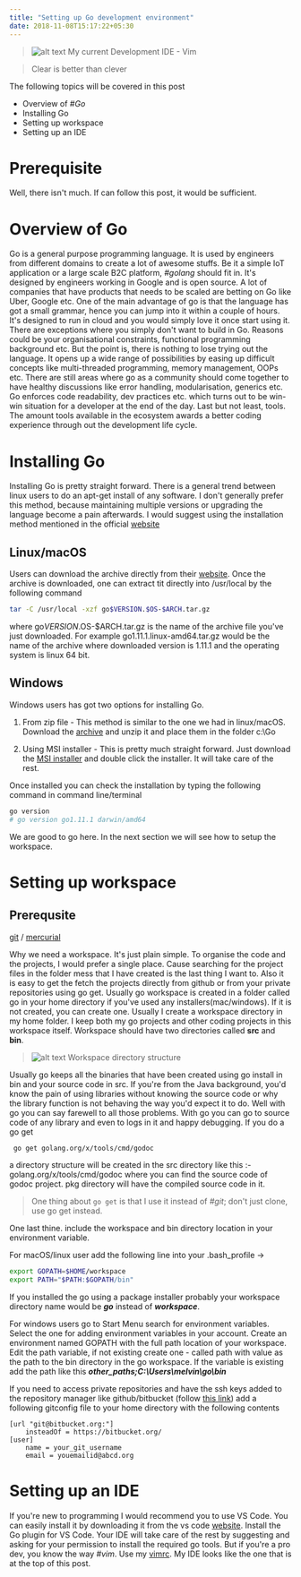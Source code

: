 ```yaml
---
title: "Setting up Go development environment"
date: 2018-11-08T15:17:22+05:30
---
```


> ![alt text](/2/1.webp "vim setup for go")
> My current Development IDE - Vim

> Clear is better than clever

The following topics will be covered in this post

- Overview of _#Go_
- Installing Go
- Setting up workspace
- Setting up an IDE

# Prerequisite

Well, there isn't much. If can follow this post, it would be sufficient.

# Overview of Go

Go is a general purpose programming language. It is used by engineers from different domains to create a lot of awesome stuffs. Be it a simple IoT application or a large scale B2C platform, _#golang_ should fit in. It's designed by engineers working in Google and
is open source. A lot of companies that have products that needs to be scaled are betting on Go like Uber, Google etc. One of the main advantage of go is that the language has got a small grammar, hence you can jump into it within a couple of hours. It's designed to run in cloud and you would simply love it once start using it. There are exceptions where you simply don't want to build in Go. Reasons could be your organisational constraints, functional programming background etc. But the point is, there is nothing to lose trying out the language. It opens up a wide range of possibilities by easing up difficult concepts like multi-threaded programming, memory management, OOPs etc. There are still areas where go as a community should come together to have healthy discussions like error handling, modularisation, generics etc. Go enforces code readability, dev practices etc. which turns out to be win-win situation for a developer at the end of the day. Last but not least, tools. The amount tools available in the ecosystem awards a better coding experience through out the development life cycle.

# Installing Go

Installing Go is pretty straight forward. There is a general trend between linux users to do an apt-get install of any software. I don't generally prefer this method, because maintaining multiple versions or upgrading the language become a pain afterwards. I would suggest using the installation method mentioned in the official [website](https://golang.org/doc/install)

## Linux/macOS

Users can download the archive directly from their [website](https://golang.org/dl/). Once the archive is downloaded, one can extract tit directly into /usr/local by the following command

```sh
tar -C /usr/local -xzf go$VERSION.$OS-$ARCH.tar.gz
```

where go$VERSION.$OS-\$ARCH.tar.gz is the name of the archive file you've just downloaded. For example go1.11.1.linux-amd64.tar.gz would be the name of the archive where downloaded version is 1.11.1 and the operating system is linux 64 bit.

## Windows

Windows users has got two options for installing Go.

1. From zip file - This method is similar to the one we had in linux/macOS. Download the [archive](https://golang.org/dl/) and unzip it and place them in the folder c:\Go

2. Using MSI installer - This is pretty much straight forward. Just download the [MSI installer](https://golang.org/dl/) and double click the installer. It will take care of the rest.

Once installed you can check the installation by typing the following command in command line/terminal

```sh
go version
# go version go1.11.1 darwin/amd64
```

We are good to go here. In the next section we will see how to setup the workspace.

# Setting up workspace

## Prerequsite

[git](https://git-scm.com/) / [mercurial](https://www.mercurial-scm.org/)

Why we need a workspace. It's just plain simple. To organise the code and the projects, I would prefer a single place. Cause searching for the project files in the folder mess that I have created is the last thing I want to. Also it is easy to get the fetch the projects directly from github or from your private repositories using go get. Usually go workspace is created in a folder called go in your home directory if you've used any installers(mac/windows). If it is not created, you can create one. Usually I create a workspace directory in my home folder. I keep both my go projects and other coding projects in this workspace itself. Workspace should have two directories called **src** and **bin**.

> ![alt text](/2/2.webp "default go workspace structure")
> Workspace directory structure

Usually go keeps all the binaries that have been created using go install in bin and your source code in src. If you're from the Java background, you'd know the pain of using libraries without knowing the source code or why the library function is not behaving the way you'd expect it to do. Well with go you can say farewell to all those problems. With go you can go to source code of any library and even to logs in it and happy debugging. If you do a go get

```sh
 go get golang.org/x/tools/cmd/godoc
```

a directory structure will be created in the src directory like this :- golang.org/x/tools/cmd/godoc where you can find the source code of godoc project.
pkg directory will have the compiled source code in it.

> One thing about `go get` is that I use it instead of _#git_; don't just clone, use go get instead.

One last thine. include the workspace and bin directory location in your environment variable.

For macOS/linux user add the following line into your .bash_profile ->

```bash
export GOPATH=$HOME/workspace
export PATH="$PATH:$GOPATH/bin"
```

If you installed the go using a package installer probably your workspace directory name would be **_go_** instead of **_workspace_**.

For windows users go to Start Menu search for environment variables. Select the one for adding environment variables in your account. Create an environment named GOPATH with the full path location of your workspace. Edit the path variable, if not existing create one - called path with value as the path to the bin directory in the go workspace. If the variable is existing add the path like this **_other_paths;C:\Users\melvin\go\bin_**

If you need to access private repositories and have the ssh keys added to the repository manager like github/bitbucket (follow [this link](https://help.github.com/articles/adding-a-new-ssh-key-to-your-github-account/)) add a following gitconfig file to your home directory with the following contents

```git
[url "git@bitbucket.org:"]
    insteadOf = https://bitbucket.org/
[user]
    name = your_git_username
    email = youemailid@abcd.org
```

# Setting up an IDE

If you're new to programming I would recommend you to use VS Code. You can easily install it by downloading it from the vs code [website](https://code.visualstudio.com/). Install the Go plugin for VS Code. Your IDE will take care of the rest by suggesting and asking for your permission to install the required go tools. But if you're a pro dev, you know the way _#vim_. Use my [vimrc](https://gist.github.com/melvinodsa/d526191883601fbdecbf3be9baf14a77). My IDE looks like the one that is at the top of this post.
